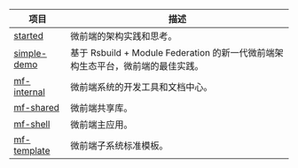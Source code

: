 | 项目         | 描述     |
| ------------ | -------------- |
| [started](https://github.com/micro-frontend-app/started) | 微前端的架构实践和思考。|
| [simple-demo](https://github.com/micro-frontend-app/simple-demo) | 基于 Rsbuild + Module Federation 的新一代微前端架构生态平台，微前端的最佳实践。|
| [mf-internal](https://github.com/micro-frontend-app/mf-internal) | 微前端系统的开发工具和文档中心。 |
| [mf-shared](https://github.com/micro-frontend-app/mf-shared) | 微前端共享库。 |
| [mf-shell](https://github.com/micro-frontend-app/mf-shell) | 微前端主应用。 |
| [mf-template](https://github.com/micro-frontend-app/mf-template) | 微前端子系统标准模板。 |

